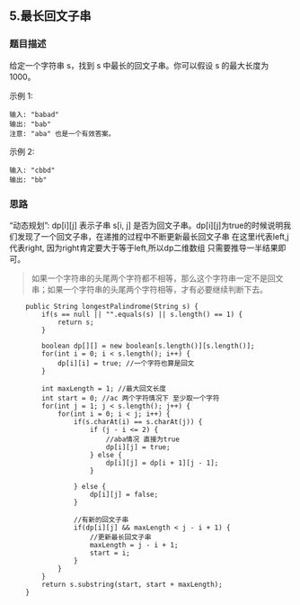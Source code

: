 ## 5.最长回文子串

### 题目描述
给定一个字符串 s，找到 s 中最长的回文子串。你可以假设 s 的最大长度为 1000。

示例 1:
```
输入: "babad"
输出: "bab"
注意: "aba" 也是一个有效答案。
```

示例 2:
```
输入: "cbbd"
输出: "bb"
```

### 思路
“动态规划”: dp[i][j] 表示子串 s[i, j] 是否为回文子串。dp[i][j]为true的时候说明我们发现了一个回文子串，在递推的过程中不断更新最长回文子串
在这里i代表left,j代表right, 因为right肯定要大于等于left,所以dp二维数组 只需要推导一半结果即可。
> 如果一个字符串的头尾两个字符都不相等，那么这个字符串一定不是回文串；如果一个字符串的头尾两个字符相等，才有必要继续判断下去。
```   
    public String longestPalindrome(String s) {
        if(s == null || "".equals(s) || s.length() == 1) {
            return s;
        }

        boolean dp[][] = new boolean[s.length()][s.length()];
        for(int i = 0; i < s.length(); i++) {
            dp[i][i] = true; //一个字符也算是回文
        }

        int maxLength = 1; //最大回文长度
        int start = 0; //ac 两个字符情况下 至少取一个字符
        for(int j = 1; j < s.length(); j++) {
            for(int i = 0; i < j; i++) {
                if(s.charAt(i) == s.charAt(j)) {
                    if (j - i <= 2) {
                        //aba情况 直接为true
                        dp[i][j] = true;
                    } else {
                        dp[i][j] = dp[i + 1][j - 1];
                    }

                } else {
                    dp[i][j] = false;
                }

                //有新的回文子串
                if(dp[i][j] && maxLength < j - i + 1) {
                    //更新最长回文子串
                    maxLength = j - i + 1;
                    start = i;
                }
            }
        }
        return s.substring(start, start + maxLength);
    }
```